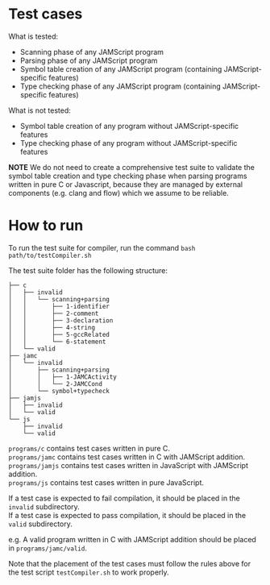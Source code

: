 # Test cases

What is tested: 
- Scanning phase of any JAMScript program
- Parsing phase of any JAMScript program
- Symbol table creation of any JAMScript program (containing JAMScript-specific features)
- Type checking phase of any JAMScript program (containing JAMScript-specific features)

What is not tested:
- Symbol table creation of any program without JAMScript-specific features
- Type checking phase of any program without JAMScript-specific features
  
**NOTE**
We do not need to create a comprehensive test suite to validate the symbol table creation and type checking phase when parsing programs written in pure C or Javascript, because they are managed by external components (e.g. clang and flow) which we assume to be reliable.    


# How to run

To run the test suite for compiler, run the command `bash path/to/testCompiler.sh`

The test suite folder has the following structure:
```
├── c
│   ├── invalid
│   │   └── scanning+parsing
│   │       ├── 1-identifier
│   │       ├── 2-comment
│   │       ├── 3-declaration
│   │       ├── 4-string
│   │       ├── 5-gccRelated
│   │       └── 6-statement
│   └── valid
├── jamc
│   └── invalid
│       ├── scanning+parsing
│       │   ├── 1-JAMCActivity
│       │   └── 2-JAMCCond
│       └── symbol+typecheck
├── jamjs
│   ├── invalid
│   └── valid
└── js
    ├── invalid
    └── valid
```

`programs/c` contains test cases written in pure C. <br>
`programs/jamc` contains test cases written in C with JAMScript addition. <br>
`programs/jamjs` contains test cases written in JavaScript with JAMScript addition. <br>
`programs/js` contains test cases written in pure JavaScript. <br>

If a test case is expected to fail compilation, it should be placed in the `invalid` subdirectory. <br>
If a test case is expected to pass compilation, it should be placed in the `valid` subdirectory. <br>

e.g. A valid program written in C with JAMScript addition should be placed in `programs/jamc/valid`.

Note that the placement of the test cases must follow the rules above for the test script `testCompiler.sh` to work properly.
